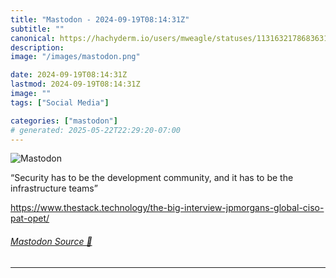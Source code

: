 ```yaml
---
title: "Mastodon - 2024-09-19T08:14:31Z"
subtitle: ""
canonical: https://hachyderm.io/users/mweagle/statuses/113163217868363151
description:
image: "/images/mastodon.png"

date: 2024-09-19T08:14:31Z
lastmod: 2024-09-19T08:14:31Z
image: ""
tags: ["Social Media"]

categories: ["mastodon"]
# generated: 2025-05-22T22:29:20-07:00
---
```

![Mastodon](/images/mastodon.png)

<p>“Security has to be the development community, and it has to be the infrastructure teams”</p><p><a href="https://www.thestack.technology/the-big-interview-jpmorgans-global-ciso-pat-opet/" target="_blank" rel="nofollow noopener noreferrer" translate="no"><span class="invisible">https://www.</span><span class="ellipsis">thestack.technology/the-big-in</span><span class="invisible">terview-jpmorgans-global-ciso-pat-opet/</span></a></p>


###### [Mastodon Source 🐘](https://hachyderm.io/@mweagle/113163217868363151)

___
